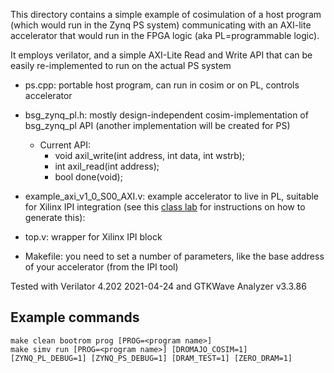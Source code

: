 This directory contains a simple example of cosimulation of a
host program (which would run in the Zynq PS system)
communicating with an AXI-lite accelerator that would run 
in the FPGA logic (aka PL=programmable logic).

It employs verilator, and a simple AXI-Lite Read and Write API
that can be easily re-implemented to run on the actual PS system

- ps.cpp: portable host program, can run in cosim or on PL, controls accelerator

- bsg_zynq_pl.h: mostly design-independent cosim-implementation of bsg_zynq_pl API (another implementation will be created for PS)
  - Current API: 
    -   void axil_write(int address, int data, int wstrb);
    -    int axil_read(int address);
    -    bool done(void);

- example_axi_v1_0_S00_AXI.v: example accelerator to live in PL, suitable for Xilinx IPI integration (see this [class lab](https://docs.google.com/document/d/1U9XIxLkjbI1vQR5hxjk8SzqqQ3sM2hCMUXfoK3tGwBU/edit#heading=h.4f0hegamev6v) for instructions on how to generate this): 

- top.v:  wrapper for Xilinx IPI block

- Makefile: you need to set a number of parameters, like the base address of your accelerator (from the IPI tool)

Tested with Verilator 4.202 2021-04-24 and GTKWave Analyzer v3.3.86 

## Example commands

```
make clean bootrom prog [PROG=<program name>]
make simv run [PROG=<program name>] [DROMAJO_COSIM=1] [ZYNQ_PL_DEBUG=1] [ZYNQ_PS_DEBUG=1] [DRAM_TEST=1] [ZERO_DRAM=1]
```

